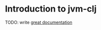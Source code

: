 # Introduction to jvm-clj

TODO: write [great documentation](http://jacobian.org/writing/great-documentation/what-to-write/)
